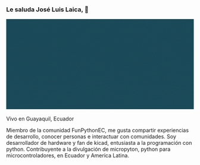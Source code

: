 ### Le saluda José Luis Laica, 👋

![Alt Text](https://github.com/jlaica/jlaica/blob/main/joselaica.gif)

Vivo en Guayaquil, Ecuador

Miembro de la comunidad FunPythonEC, me gusta compartir experiencias de desarrollo, conocer personas e interactuar con comunidades. 
Soy desarrollador de hardware y fan de kicad, entusiasta a la programación con python. Contribuyente a la divulgación de micropyton, python para microcontroladores, en Ecuador y America Latina.
